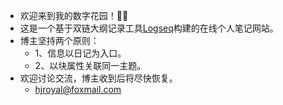 - 欢迎来到我的数字花园！🌺🌺
- 这是一个基于双链大纲记录工具[Logseq](https://logseq.com/)构建的在线个人笔记网站。
- 博主坚持两个原则：
	- 1、信息以日记为入口。
	- 2、以块属性关联同一主题。
- 欢迎讨论交流，博主收到后将尽快恢复。
	- [hjroyal@foxmail.com](mailto:hjroyal@foxmail.com)